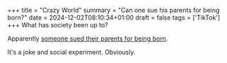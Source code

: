 +++
title = "Crazy World"
summary = "Can one sue his parents for being born?"
date = 2024-12-02T08:10:34+01:00
draft = false
tags = ['TikTok']
+++
What has society been up to?

Apparently [someone sued their parents for being born](https://www.snopes.com/fact-check/person-sues-for-being-born/).

It's a joke and social experiment. Obviously.
